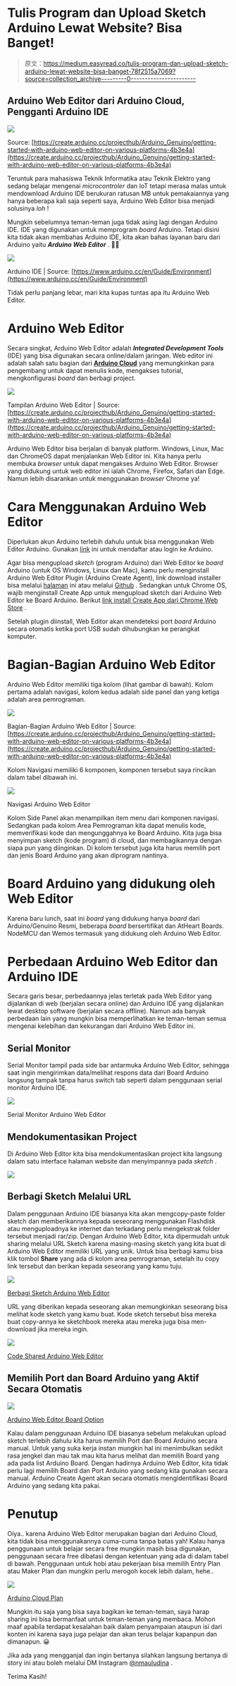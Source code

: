 # Tulis Program dan Upload Sketch Arduino Lewat Website? Bisa Banget!

> 原文：<https://medium.easyread.co/tulis-program-dan-upload-sketch-arduino-lewat-website-bisa-banget-78f2515a7069?source=collection_archive---------0----------------------->

## Arduino Web Editor dari Arduino Cloud, Pengganti Arduino IDE

![](img/679f0306d6b98b5779a7532a8bf44bcc.png)

Source: [https://create.arduino.cc/projecthub/Arduino_Genuino/getting-started-with-arduino-web-editor-on-various-platforms-4b3e4a](https://create.arduino.cc/projecthub/Arduino_Genuino/getting-started-with-arduino-web-editor-on-various-platforms-4b3e4a)

Teruntuk para mahasiswa Teknik Informatika atau Teknik Elektro yang sedang belajar mengenai *microcontroler* dan IoT tetapi merasa malas untuk mendownload Arduino IDE berukuran ratusan MB untuk pemakaiannya yang hanya beberapa kali saja seperti saya, Arduino Web Editor bisa menjadi solusinya *loh* !

Mungkin sebelumnya teman-teman juga tidak asing lagi dengan Arduino IDE. IDE yang digunakan untuk memprogram *board* Arduino. Tetapi disini kita tidak akan membahas Arduino IDE, kita akan bahas layanan baru dari Arduino yaitu ***Arduino Web Editor*** . 🎉🎉

![](img/61fb4ccbdff9fe3f4dc130c36396b372.png)

Arduino IDE | Source: [https://www.arduino.cc/en/Guide/Environment](https://www.arduino.cc/en/Guide/Environment)

Tidak perlu panjang lebar, mari kita kupas tuntas apa itu Arduino Web Editor.

# Arduino Web Editor

Secara singkat, Arduino Web Editor adalah ***Integrated Development Tools*** (IDE) yang bisa digunakan secara online/dalam jaringan. Web editor ini adalah salah satu bagian dari [**Arduino Cloud**](https://store.arduino.cc/digital/create#) yang memungkinkan para pengembang untuk dapat menulis kode, mengakses tutorial, mengkonfigurasi *board* dan berbagi project.

![](img/4355146c3147d72538998df580e90196.png)

Tampilan Arduino Web Editor | Source: [https://create.arduino.cc/projecthub/Arduino_Genuino/getting-started-with-arduino-web-editor-on-various-platforms-4b3e4a](https://create.arduino.cc/projecthub/Arduino_Genuino/getting-started-with-arduino-web-editor-on-various-platforms-4b3e4a)

Arduino Web Editor bisa berjalan di banyak platform. Windows, Linux, Mac dan ChromeOS dapat menjalankan Web Editor ini. Kita hanya perlu membuka *browser* untuk dapat mengakses Arduino Web Editor. Browser yang didukung untuk web editor ini ialah Chrome, Firefox, Safari dan Edge. Namun lebih disarankan untuk menggunakan *browser* Chrome ya!

# Cara Menggunakan Arduino Web Editor

Diperlukan akun Arduino terlebih dahulu untuk bisa menggunakan Web Editor Arduino. Gunakan [link](https://auth.arduino.cc/register) ini untuk mendaftar atau login ke Arduino.

Agar bisa mengupload *sketch* (program Arduino) dari Web Editor ke *board* Arduino (untuk OS Windows, Linux dan Mac), kamu perlu menginstall Arduino Web Editor Plugin (Arduino Create Agent), link download installer bisa melalui [halaman](https://create.arduino.cc/getting-started/plugin/welcome) ini atau melalui [Github](https://github.com/arduino/arduino-create-agent/releases) . Sedangkan untuk Chrome OS, wajib menginstall Create App untuk mengupload sketch dari Arduino Web Editor ke Board Arduino. Berikut [link install Create App dari Chrome Web Store](https://chrome.google.com/webstore/detail/arduino-create-for-educat/elmgohdonjdampbcgefphnlchgocpaij) .

Setelah plugin diinstall, Web Editor akan mendeteksi port *board* Arduino secara otomatis ketika port USB sudah dihubungkan ke perangkat komputer.

# Bagian-Bagian Arduino Web Editor

Arduino Web Editor memiliki tiga kolom (lihat gambar di bawah). Kolom pertama adalah navigasi, kolom kedua adalah side panel dan yang ketiga adalah area pemrograman.

![](img/58b1e10911de4d2db8b578aca5fcad04.png)

Bagian-Bagian Arduino Web Editor | Source: [https://create.arduino.cc/projecthub/Arduino_Genuino/getting-started-with-arduino-web-editor-on-various-platforms-4b3e4a](https://create.arduino.cc/projecthub/Arduino_Genuino/getting-started-with-arduino-web-editor-on-various-platforms-4b3e4a)

Kolom Navigasi memiliki 6 komponen, komponen tersebut saya rincikan dalam tabel dibawah ini.

![](img/1be69b16d7fa515ce07089541f7d909d.png)

Navigasi Arduino Web Editor

Kolom Side Panel akan menampilkan item menu dari komponen navigasi. Sedangkan pada kolom Area Pemrograman kita dapat menulis kode, memverifikasi kode dan mengunggahnya ke Board Arduino. Kita juga bisa menyimpan sketch (kode program) di cloud, dan membagikannya dengan siapa pun yang diinginkan. Di kolom tersebut juga kita harus memilih port dan jenis Board Arduino yang akan diprogram nantinya.

# Board Arduino yang didukung oleh Web Editor

Karena baru lunch, saat ini *board* yang didukung hanya *board* dari Arduino/Genuino Resmi, beberapa *board* bersertifikat dan AtHeart Boards. NodeMCU dan Wemos termasuk yang didukung oleh Arduino Web Editor.

# **Perbedaan Arduino Web Editor dan Arduino IDE**

Secara garis besar, perbedaannya jelas terletak pada Web Editor yang dijalankan di web (berjalan secara online) dan Arduino IDE yang dijalankan lewat desktop software (berjalan secara offline). Namun ada banyak perbedaan lain yang mungkin bisa memperlihatkan ke teman-teman semua mengenai kelebihan dan kekurangan dari Arduino Web Editor ini.

## Serial Monitor

Serial Monitor tampil pada side bar antarmuka Arduino Web Editor, sehingga saat ingin mengirimkan data/melihat respons data dari Board Arduino langsung tampak tanpa harus switch tab seperti dalam penggunaan serial monitor Arduino IDE.

![](img/098b9d45cbfa7da03d50968f8c1f65e6.png)

Serial Monitor Arduino Web Editor

## Mendokumentasikan Project

Di Arduino Web Editor kita bisa mendokumentasikan project kita langsung dalam satu interface halaman website dan menyimpannya pada *sketch* .

![](img/b2744332ffd81d31c908987396546cae.png)

## Berbagi Sketch Melalui URL

Dalam penggunaan Arduino IDE biasanya kita akan mengcopy-paste folder sketch dan memberikannya kepada seseorang menggunakan Flashdisk atau menguploadnya ke internet dan terkadang perlu mengekstrak folder tersebut menjadi rar/zip. Dengan Arduino Web Editor, kita dipermudah untuk sharing melalui URL Sketch karena masing-masing sketch yang kita buat di Arduino Web Editor memiliki URL yang unik. Untuk bisa berbagi kamu bisa klik tombol **Share** yang ada di kolom area pemrograman, setelah itu copy link tersebut dan berikan kepada seseorang yang kamu tuju.

![](img/218bac9da8cf857df5feeabf5bc57a47.png)

[Berbagi Sketch Arduino Web Editor](https://create.arduino.cc/projecthub/Arduino_Genuino/getting-started-with-arduino-web-editor-on-various-platforms-4b3e4a)

URL yang diberikan kepada seseorang akan memungkinkan seseorang bisa melihat kode sketch yang kamu buat. Kode sketch tersebut bisa mereka buat copy-annya ke sketchbook mereka atau mereka juga bisa men-download jika mereka ingin.

![](img/e0ddd4314d5580fc11e6f1bdc38c4519.png)

[Code Shared Arduino Web Editor](https://create.arduino.cc/projecthub/Arduino_Genuino/getting-started-with-arduino-web-editor-on-various-platforms-4b3e4a)

## Memilih Port dan Board Arduino yang Aktif Secara Otomatis

![](img/dd9091f5834fe842cd174c13b05bb730.png)

[Arduino Web Editor Board Option](https://create.arduino.cc/projecthub/Arduino_Genuino/getting-started-with-arduino-web-editor-on-various-platforms-4b3e4a)

Kalau dalam penggunaan Arduino IDE biasanya sebelum melakukan upload sketch terlebih dahulu kita harus memilih Port dan Board Arduino secara manual. Untuk yang suka kerja instan mungkin hal ini menimbulkan sedikit rasa jengkel dan mau tak mau kita harus melihat dan memilih Board yang ada pada list Arduino Board. Dengan hadirnya Arduino Web Editor, kita tidak perlu lagi memilih Board dan Port Arduino yang sedang kita gunakan secara manual. Arduino Create Agent akan secara otomatis mengidentifikasi Board Arduino yang sedang kita pakai.

# Penutup

Oiya.. karena Arduino Web Editor merupakan bagian dari Arduino Cloud, kita tidak bisa menggunakannya cuma-cuma tanpa batas yah! Kalau hanya penggunaan untuk belajar secara free mungkin masih bisa digunakan, penggunaan secara free dibatasi dengan ketentuan yang ada di dalam tabel di bawah. Penggunaan untuk hobi atau pekerjaan bisa memilih Entry Plan atau Maker Plan dan mungkin perlu merogoh kocek lebih dalam, hehe..

![](img/9fce4d3079469bdfd2d3aec2d08ec796.png)

[Arduino Cloud Plan](https://store.arduino.cc/digital/create)

Mungkin itu saja yang bisa saya bagikan ke teman-teman, saya harap sharing ini bisa bermanfaat untuk teman-teman yang membaca. Mohon maaf apabila terdapat kesalahan baik dalam penyampaian ataupun isi dari konten ini karena saya juga pelajar dan akan terus belajar kapanpun dan dimanapun. 😀

Jika ada yang mengganjal dan ingin bertanya silahkan langsung bertanya di story ini atau boleh melalui DM Instagram [@nmauludina](https://www.instagram.com/nmauludina/) .

Terima Kasih!